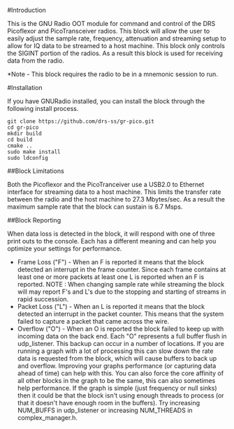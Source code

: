 #Introduction 

This is the GNU Radio OOT module for command and control of the DRS Picoflexor and PicoTransceiver radios.  This block will allow the user to easily adjust the sample rate, frequency, attenuation and streaming setup to allow for IQ data to be streamed to a host machine.  This block only controls the SIGINT portion of the radios.  As a result this block is used for receiving data from the radio.

*Note - This block requires the radio to be in a mnemonic session to run.

#Installation 

If you have GNURadio installed, you can install the block through the following install process.

	git clone https://github.com/drs-ss/gr-pico.git
	cd gr-pico
	mkdir build
	cd build
	cmake ..
	sudo make install
	sudo ldconfig

##Block Limitations

Both the Picoflexor and the PicoTranceiver use a USB2.0 to Ethernet interface for streaming data to a host machine.  This limits the transfer rate between the radio and the host machine to 27.3 Mbytes/sec.  As a result the maximum sample rate that the block can sustain is 6.7 Msps.

##Block Reporting

When data loss is detected in the block, it will respond with one of three print outs to the console.  Each has a different meaning and can help you optimize your settings for performance.
* Frame Loss ("F") - When an F is reported it means that the block detected an interrupt in the frame counter. Since each frame contains at least one or more packets at least one L is reported when an F is reported.  NOTE : When changing sample rate while streaming the block will may report F's and L's due to the stopping and starting of streams in rapid succession.
* Packet Loss ("L") - When an L is reported it means that the block detected an interrupt in the packet counter.  This means that the system failed to capture a packet that came across the wire.
* Overflow ("O") - When an O is reported the block failed to keep up with incoming data on the back end.  Each "O" represents a full buffer flush in udp_listener.  This backup can occur in a number of locations.  If you are running a graph with a lot of processing this can slow down the rate data is requested from the block, which will cause buffers to back up and overflow.  Improving your graphs performance (or capturing data ahead of time) can help with this.  You can also force the core affinity of all other blocks in the graph to be the same, this can also sometimes help performance.  If the graph is simple (just frequency or null sinks) then it could be that the block isn't using enough threads to process (or that it doesn't have enough room in the buffers).  Try increasing NUM_BUFFS in udp_listener or increasing NUM_THREADS in complex_manager.h.


